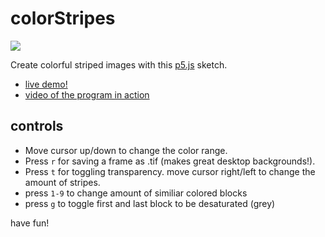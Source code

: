 colorStripes
============
[![](http://nylkiway.net/colorstripes/colorstripes_screenshot.png)](http://nylkiway.net/colorstripes)


Create colorful striped images with this [p5.js](http://p5js.org/) sketch.
- [live demo!](http://nylkiway.net/colorstripes/)
- [video of the program in action](https://vimeo.com/87392446)

controls
----------
* Move cursor up/down to change the color range.
* Press `r` for saving a frame as .tif (makes great desktop backgrounds!).
* Press `t` for toggling transparency. move cursor right/left to change the amount of stripes.
* press `1-9` to change amount of similiar colored blocks
* press `g` to toggle first and last block to be desaturated (grey)


have fun!
